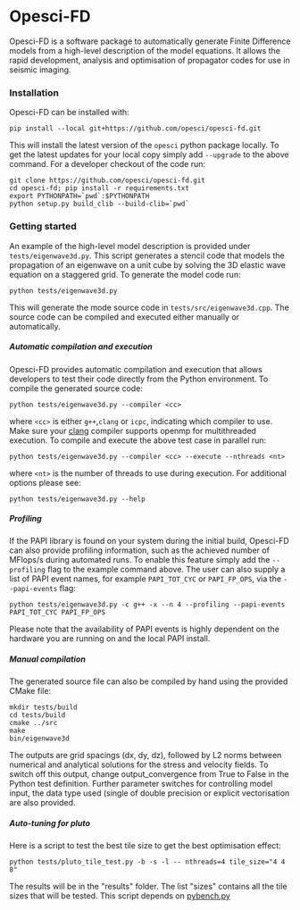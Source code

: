 # Opesci-FD

Opesci-FD is a software package to automatically generate Finite
Difference models from a high-level description of the model
equations. It allows the rapid development, analysis and optimisation
of propagator codes for use in seismic imaging.

### Installation

Opesci-FD can be installed with:
```
pip install --local git+https://github.com/opesci/opesci-fd.git
```
This will install the latest version of the `opesci` python package
locally. To get the latest updates for your local copy simply add
`--upgrade` to the above command. For a developer checkout of the code
run:
```
git clone https://github.com/opesci/opesci-fd.git
cd opesci-fd; pip install -r requirements.txt
export PYTHONPATH=`pwd`:$PYTHONPATH
python setup.py build_clib --build-clib=`pwd`
```

### Getting started

An example of the high-level model description is provided under
`tests/eigenwave3d.py`. This script generates a stencil code that
models the propagation of an eigenwave on a unit cube by solving the
3D elastic wave equation on a staggered grid. To generate the model
code run:
```
python tests/eigenwave3d.py
```

This will generate the mode source code in `tests/src/eigenwave3d.cpp`.
The source code can be compiled and executed either manually or 
automatically.

##### Automatic compilation and execution

Opesci-FD provides automatic compilation and execution that allows 
developers to test their code directly from the Python environment. 
To compile the generated source code:
```
python tests/eigenwave3d.py --compiler <cc>
```
where `<cc>` is either `g++`,`clang` or `icpc`, indicating which compiler to
use. Make sure your [clang](http://clang-omp.github.io/) compiler supports openmp 
for multithreaded execution.
To compile and execute the above test case in parallel run:
```
python tests/eigenwave3d.py --compiler <cc> --execute --nthreads <nt>
```
where `<nt>` is the number of threads to use during execution. 
For additional options please see:
```
python tests/eigenwave3d.py --help
```

##### Profiling

If the PAPI library is found on your system during the initial build,
Opesci-FD can also provide profiling information, such as the achieved
number of MFlops/s during automated runs. To enable this feature
simply add the `--profiling` flag to the example command above. The
user can also supply a list of PAPI event names, for example
`PAPI_TOT_CYC` or `PAPI_FP_OPS`, via the `--papi-events` flag:
```
python tests/eigenwave3d.py -c g++ -x --n 4 --profiling --papi-events PAPI_TOT_CYC PAPI_FP_OPS
```

Please note that the availability of PAPI events is highly dependent
on the hardware you are running on and the local PAPI install.

##### Manual compilation

The generated source file can also be compiled by hand using the
provided CMake file:
```
mkdir tests/build
cd tests/build
cmake ../src
make
bin/eigenwave3d
```

The outputs are grid spacings (dx, dy, dz), followed by L2 norms
between numerical and analytical solutions for the stress and velocity
fields. To switch off this output, change output_convergence from True
to False in the Python test definition. Further parameter switches for
controlling model input, the data type used (single of double
precision or explicit vectorisation are also provided.


##### Auto-tuning for pluto

Here is a script to test the best tile size to get the best optimisation effect:
```
python tests/pluto_tile_test.py -b -s -l -- nthreads=4 tile_size="4 4 8"
```
The results will be in the "results" folder.
The list "sizes" contains all the tile sizes that will be tested. 
This script depends on [pybench.py](https://github.com/firedrakeproject/pybench)

